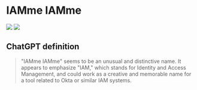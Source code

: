 # IAMme IAMme

![](https://github.com/notdodo/IAMme-IAMme/actions/workflows/gosec.yml/badge.svg)
![](https://github.com/notdodo/IAMme-IAMme/actions/workflows/gobuild.yml/badge.svg)

## ChatGPT definition

> "IAMme IAMme" seems to be an unusual and distinctive name. It appears to emphasize "IAM," which stands for Identity and Access Management, and could work as a creative and memorable name for a tool related to Okta or similar IAM systems.
